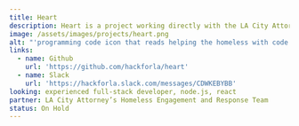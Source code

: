 ```yaml
---
title: Heart
description: Heart is a project working directly with the LA City Attorney’s Homeless Engagement and Response Team. The HEART program helps homeless individuals resolve eligible traffic and pedestrian infractions and related warrants and fines by engaging with relevant services. Hack for LA is helping them build a database and case management system to streamline their workflow and enable them to scale their program.
image: /assets/images/projects/heart.png
alt: "'programming code icon that reads helping the homeless with code '"
links: 
  - name: Github
    url: 'https://github.com/hackforla/heart'
  - name: Slack
    url: 'https://hackforla.slack.com/messages/CDWKEBYBB'
looking: experienced full-stack developer, node.js, react
partner: LA City Attorney’s Homeless Engagement and Response Team
status: On Hold
---
```


